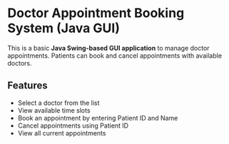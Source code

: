 # Doctor Appointment Booking System (Java GUI)

This is a basic **Java Swing-based GUI application** to manage doctor appointments. Patients can book and cancel appointments with available doctors.

##  Features

- Select a doctor from the list
- View available time slots
- Book an appointment by entering Patient ID and Name
- Cancel appointments using Patient ID
- View all current appointments

